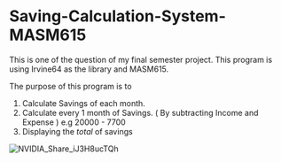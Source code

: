 # Saving-Calculation-System-MASM615



This is one of the question of my final semester project.
This program is using Irvine64 as the library and MASM615.

The purpose of this program is to

1. Calculate Savings of each month.
2. Calculate every 1 month of Savings. ( By subtracting Income and Expense ) e.g 20000 - 7700
3. Displaying the *total* of savings



![NVIDIA_Share_iJ3H8ucTQh](https://user-images.githubusercontent.com/86523411/123765822-ad8b2b00-d8f8-11eb-8960-a140259e0db1.png)
